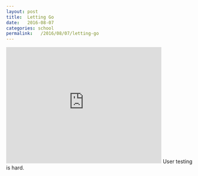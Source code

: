 ```yaml
---
layout: post
title:  Letting Go
date:   2016-08-07
categories: school
permalink:   /2016/08/07/letting-go
---
```

<iframe width="420" height="315" src="https://www.youtube.com/embed/1tFDsL_mwBY" frameborder="0" allowfullscreen></iframe>
User testing is hard.
